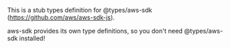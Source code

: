 This is a stub types definition for @types/aws-sdk (https://github.com/aws/aws-sdk-js).

aws-sdk provides its own type definitions, so you don't need @types/aws-sdk installed!